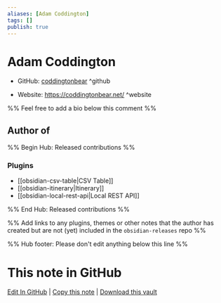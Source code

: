 ```yaml
---
aliases: [Adam Coddington]
tags: []
publish: true
---
```


# Adam Coddington

- GitHub: [coddingtonbear](https://github.com/coddingtonbear/) ^github
<!-- - Discord: `@` ^discord-->
- Website: <https://coddingtonbear.net/> ^website
<!-- - [[Publish sites|Publish site]]: <https://> ^publish-->

%% Feel free to add a bio below this comment %%

## Author of

%% Begin Hub: Released contributions %%

### Plugins

- [[obsidian-csv-table|CSV Table]]
- [[obsidian-itinerary|Itinerary]]
- [[obsidian-local-rest-api|Local REST API]]

%% End Hub: Released contributions %%

%% Add links to any plugins, themes or other notes that the author has created but are not (yet) included in the `obsidian-releases` repo %%

<!--
### Unlisted plugins
-->

<!--
### Others
-->

<!--
## Sponsor this author
-->

<!-- - [[GitHub sponsors]]: [Sponsor @coddingtonbear on GitHub Sponsors](https://github.com/sponsors/coddingtonbear) ^github-sponsor-->
<!-- - [[Buy me a coffee]]: <https://> ^buy-me-a-coffee-->
<!-- - [[PayPal]]: <https://> ^paypal-->
<!-- - [[Patreon]]: <https://> ^patreon-->

<!--
## Follow this author
-->

<!-- - [[YouTube Channels|On YouTube]]: <https://> ^youtube-->
<!-- - Twitter: <https://> ^twitter-->
<!-- - ... -->

%% Hub footer: Please don't edit anything below this line %%

# This note in GitHub

<span class="git-footer">[Edit In GitHub](https://github.dev/obsidian-community/obsidian-hub/blob/main/01%20-%20Community/People/coddingtonbear.md "git-hub-edit-note") | [Copy this note](https://raw.githubusercontent.com/obsidian-community/obsidian-hub/main/01%20-%20Community/People/coddingtonbear.md "git-hub-copy-note") | [Download this vault](https://github.com/obsidian-community/obsidian-hub/archive/refs/heads/main.zip "git-hub-download-vault") </span>

